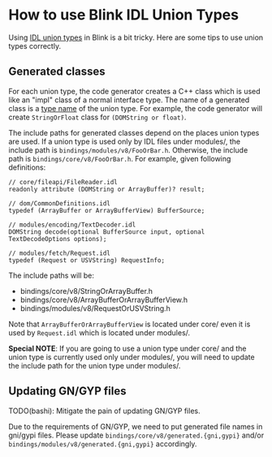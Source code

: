 # How to use Blink IDL Union Types

Using [IDL union types](https://heycam.github.io/webidl/#idl-union) in Blink is a bit tricky. Here are some tips to use union types correctly.

## Generated classes

For each union type, the code generator creates a C++ class which is used like an "impl" class of a normal interface type. The name of a generated class is a [type name](https://heycam.github.io/webidl/#dfn-type-name) of the union type. For example, the code generator will create `StringOrFloat` class for `(DOMString or float)`.

The include paths for generated classes depend on the places union types are used. If a union type is used only by IDL files under modules/, the include path is `bindings/modules/v8/FooOrBar.h`. Otherwise, the include path is `bindings/core/v8/FooOrBar.h`. For example, given following definitions:

```webidl
// core/fileapi/FileReader.idl
readonly attribute (DOMString or ArrayBuffer)? result;

// dom/CommonDefinitions.idl
typedef (ArrayBuffer or ArrayBufferView) BufferSource;

// modules/encoding/TextDecoder.idl
DOMString decode(optional BufferSource input, optional TextDecodeOptions options);

// modules/fetch/Request.idl
typedef (Request or USVString) RequestInfo;
```

The include paths will be:
* bindings/core/v8/StringOrArrayBuffer.h
* bindings/core/v8/ArrayBufferOrArrayBufferView.h
* bindings/modules/v8/RequestOrUSVString.h

Note that `ArrayBufferOrArrayBufferView` is located under core/ even it is used by `Request.idl` which is located under modules/.

**Special NOTE**: If you are going to use a union type under core/ and the union type is currently used only under modules/, you will need to update the include path for the union type under modules/.

## Updating GN/GYP files
TODO(bashi): Mitigate the pain of updating GN/GYP files.

Due to the requirements of GN/GYP, we need to put generated file names in gni/gypi files. Please update `bindings/core/v8/generated.{gni,gypi}` and/or `bindings/modules/v8/generated.{gni,gypi}` accordingly.
